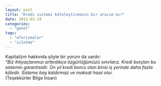 ```yaml
---
layout: post
title: "Kredi sistemi köleleştirmenin bir aracım mı?"
date: 2013-03-19
categories: 
  - "genel"
tags: 
  - "aforizmalar"
  - "isletme"
---
```


Kapitalizm hakkında şöyle bir yorum da vardır:  
_“Biz ihtiyaçlarımızı arttırdıkça özgürlüğümüzü sınırlarız. Kredi borçları bu sistemin garantisidir. On yıl kredi borcu olan birisi iş yerinde daha fazla köledir. Sisteme baş kaldırmaz ve maksat hasıl olur._  
(Teşekkürler Bilge İnsan)
